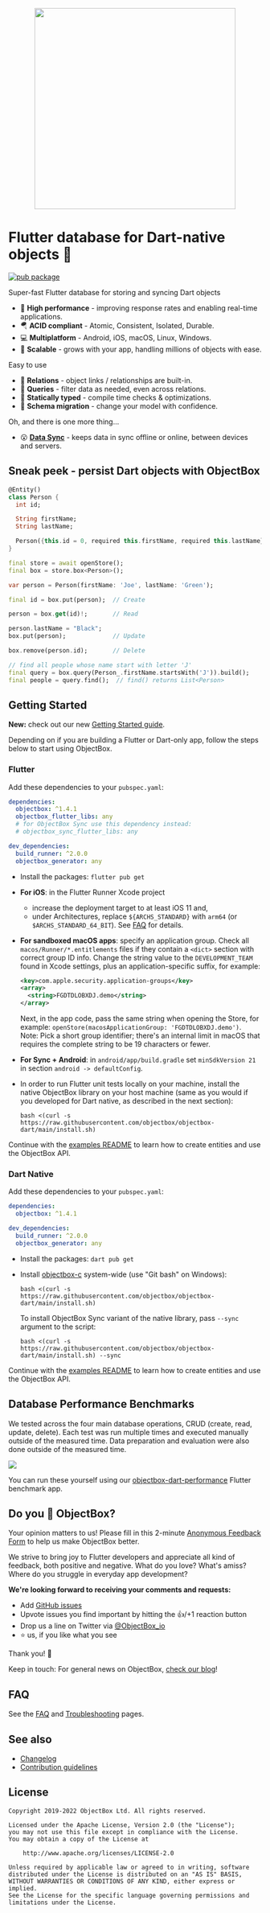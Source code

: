 <p align="center">
  <img src="https://raw.githubusercontent.com/objectbox/objectbox-dart/main/.github/logo.png" width="400px">
</p>

# Flutter database for Dart-native objects 💙

[![pub package](https://img.shields.io/pub/v/objectbox.svg)](https://pub.dev/packages/objectbox)

Super-fast Flutter database for storing and syncing Dart objects

* 🏁 **High performance** - improving response rates and enabling real-time applications.
* 🪂 **ACID compliant** - Atomic, Consistent, Isolated, Durable.
* 💻 **Multiplatform** - Android, iOS, macOS, Linux, Windows.
* 🌱 **Scalable** - grows with your app, handling millions of objects with ease.

Easy to use
* 🔗 **Relations** - object links / relationships are built-in.
* 💐 **Queries** - filter data as needed, even across relations.
* 🦮 **Statically typed** - compile time checks & optimizations.
* 📃 **Schema migration** - change your model with confidence.

Oh, and there is one more thing...
* 😮 [**Data Sync**](https://objectbox.io/sync/) - keeps data in sync offline or online, between devices and servers.

## Sneak peek - persist Dart objects with ObjectBox 

```dart
@Entity()
class Person {
  int id;

  String firstName;
  String lastName;

  Person({this.id = 0, required this.firstName, required this.lastName});
}

final store = await openStore(); 
final box = store.box<Person>();

var person = Person(firstName: 'Joe', lastName: 'Green');

final id = box.put(person);  // Create

person = box.get(id)!;       // Read

person.lastName = "Black";
box.put(person);             // Update

box.remove(person.id);       // Delete

// find all people whose name start with letter 'J'
final query = box.query(Person_.firstName.startsWith('J')).build();
final people = query.find();  // find() returns List<Person>
```

## Getting Started

**New:** check out our new [Getting Started guide](https://docs.objectbox.io/getting-started).

Depending on if you are building a Flutter or Dart-only app, follow the steps below to start using ObjectBox.

### Flutter 

Add these dependencies to your `pubspec.yaml`:
```yaml
dependencies:
  objectbox: ^1.4.1
  objectbox_flutter_libs: any
  # for ObjectBox Sync use this dependency instead:
  # objectbox_sync_flutter_libs: any

dev_dependencies:
  build_runner: ^2.0.0
  objectbox_generator: any
```

* Install the packages: `flutter pub get`
* **For iOS**: in the Flutter Runner Xcode project
  * increase the deployment target to at least iOS 11 and, 
  * under Architectures, replace `${ARCHS_STANDARD}` with `arm64` (or `$ARCHS_STANDARD_64_BIT`). See [FAQ](https://docs.objectbox.io/faq#on-which-platforms-does-objectbox-run) for details.
* **For sandboxed macOS apps**: specify an application group.
  Check all `macos/Runner/*.entitlements` files if they contain a `<dict>` section with correct group ID info. 
  Change the string value to the `DEVELOPMENT_TEAM` found in Xcode settings, plus an application-specific suffix, for example: 
  
  ```xml
  <key>com.apple.security.application-groups</key>
  <array>
    <string>FGDTDLOBXDJ.demo</string>
  </array>
  ```
  
  Next, in the app code, pass the same string when opening the Store, for example: `openStore(macosApplicationGroup: 'FGDTDLOBXDJ.demo')`.  
  Note: Pick a short group identifier; there's an internal limit in macOS that requires the complete string to be 
  19 characters or fewer.
* **For Sync + Android**: in `android/app/build.gradle` set `minSdkVersion 21` in section `android -> defaultConfig`. 
* In order to run Flutter unit tests locally on your machine, install the native ObjectBox library on 
  your host machine (same as you would if you developed for Dart native, as described in the next section):

  ```shell script
  bash <(curl -s https://raw.githubusercontent.com/objectbox/objectbox-dart/main/install.sh)
  ```

Continue with the [examples README](example/README.md) to learn how to create entities and use the ObjectBox API.

### Dart Native

Add these dependencies to your `pubspec.yaml`:
```yaml
dependencies:
  objectbox: ^1.4.1

dev_dependencies:
  build_runner: ^2.0.0
  objectbox_generator: any
```

* Install the packages: `dart pub get`
* Install [objectbox-c](https://github.com/objectbox/objectbox-c) system-wide (use "Git bash" on Windows):

  ```shell script
  bash <(curl -s https://raw.githubusercontent.com/objectbox/objectbox-dart/main/install.sh)
  ```
  
  To install ObjectBox Sync variant of the native library, pass `--sync` argument to the script:
  
  ```shell script
  bash <(curl -s https://raw.githubusercontent.com/objectbox/objectbox-dart/main/install.sh) --sync
  ```

Continue with the [examples README](example/README.md) to learn how to create entities and use the ObjectBox API.

## Database Performance Benchmarks

We tested across the four main database operations, CRUD (create, read, update, delete). Each test was run multiple times and executed 
manually outside of the measured time. Data preparation and evaluation were also done outside of the measured time.

![](https://raw.githubusercontent.com/objectbox/objectbox-dart/main/.github/benchmarks.png)

You can run these yourself using our [objectbox-dart-performance](https://github.com/objectbox/objectbox-dart-performance) Flutter benchmark app.

## Do you 💙 ObjectBox?
Your opinion matters to us! Please fill in this 2-minute [Anonymous Feedback Form](https://forms.gle/s2L1YH32nwjgs4s4A) to help us make ObjectBox better.

We strive to bring joy to Flutter developers and appreciate all kind of feedback, both positive and negative.
What do you love? What's amiss? Where do you struggle in everyday app development?

**We're looking forward to receiving your comments and requests:**

- Add [GitHub issues](https://github.com/ObjectBox/objectbox-dart/issues)
- Upvote issues you find important by hitting the 👍/+1 reaction button
- Drop us a line on Twitter via [@ObjectBox_io](https://twitter.com/ObjectBox_io/)
- ⭐ us, if you like what you see

Thank you! 🙏

Keep in touch: For general news on ObjectBox, [check our blog](https://objectbox.io/blog)!

## FAQ

See the [FAQ](https://docs.objectbox.io/faq) and [Troubleshooting](https://docs.objectbox.io/troubleshooting) pages.

## See also

* [Changelog](CHANGELOG.md)
* [Contribution guidelines](../CONTRIBUTING.md)

## License

```text
Copyright 2019-2022 ObjectBox Ltd. All rights reserved.

Licensed under the Apache License, Version 2.0 (the "License");
you may not use this file except in compliance with the License.
You may obtain a copy of the License at

    http://www.apache.org/licenses/LICENSE-2.0

Unless required by applicable law or agreed to in writing, software
distributed under the License is distributed on an "AS IS" BASIS,
WITHOUT WARRANTIES OR CONDITIONS OF ANY KIND, either express or implied.
See the License for the specific language governing permissions and
limitations under the License.
```
